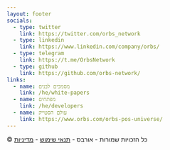 ```yaml
---
layout: footer
socials:
  - type: twitter
    link: https://twitter.com/orbs_network
  - type: linkedin
    link: https://www.linkedin.com/company/orbs/
  - type: telegram
    link: https://t.me/OrbsNetwork
  - type: github
    link: https://github.com/orbs-network/
links:
  - name: מסמכים לבנים
    link: /he/white-papers
  - name: מפתחים
    link: /he/developers
  - name: עולם הסטייק
    link: https://www.orbs.com/orbs-pos-universe/
---
```

© כל הזכויות שמורות - אורבס - [תנאי שימוש](https://www.orbs.com/terms-of-use/) - [מדיניות](https://www.orbs.com/privacy-policy/)